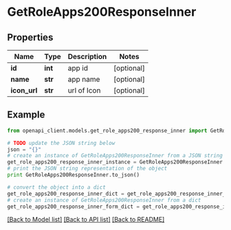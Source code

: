 # GetRoleApps200ResponseInner


## Properties
Name | Type | Description | Notes
------------ | ------------- | ------------- | -------------
**id** | **int** | app id | [optional] 
**name** | **str** | app name | [optional] 
**icon_url** | **str** | url of Icon | [optional] 

## Example

```python
from openapi_client.models.get_role_apps200_response_inner import GetRoleApps200ResponseInner

# TODO update the JSON string below
json = "{}"
# create an instance of GetRoleApps200ResponseInner from a JSON string
get_role_apps200_response_inner_instance = GetRoleApps200ResponseInner.from_json(json)
# print the JSON string representation of the object
print GetRoleApps200ResponseInner.to_json()

# convert the object into a dict
get_role_apps200_response_inner_dict = get_role_apps200_response_inner_instance.to_dict()
# create an instance of GetRoleApps200ResponseInner from a dict
get_role_apps200_response_inner_form_dict = get_role_apps200_response_inner.from_dict(get_role_apps200_response_inner_dict)
```
[[Back to Model list]](../README.md#documentation-for-models) [[Back to API list]](../README.md#documentation-for-api-endpoints) [[Back to README]](../README.md)


